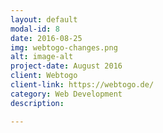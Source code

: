 ```yaml
---
layout: default
modal-id: 8
date: 2016-08-25
img: webtogo-changes.png
alt: image-alt
project-date: August 2016
client: Webtogo
client-link: https://webtogo.de/
category: Web Development
description:

---
```

